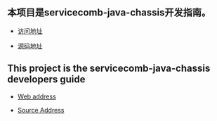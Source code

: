 ## 本项目是servicecomb-java-chassis开发指南。

* [访问地址](https://docs.servicecomb.io/java-chassis/)

* [源码地址](https://github.com/apache/incubator-servicecomb-docs)

## This project is the servicecomb-java-chassis developers guide

* [Web address](https://docs.servicecomb.io/java-chassis/)

* [Source Address](https://github.com/apache/incubator-servicecomb-docs)
